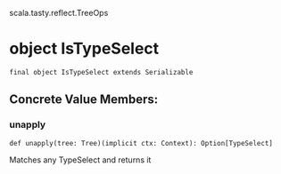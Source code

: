 scala.tasty.reflect.TreeOps
# object IsTypeSelect

<pre><code class="language-scala" >final object IsTypeSelect extends Serializable</pre></code>
## Concrete Value Members:
### unapply
<pre><code class="language-scala" >def unapply(tree: Tree)(implicit ctx: Context): Option[TypeSelect]</pre></code>
Matches any TypeSelect and returns it

